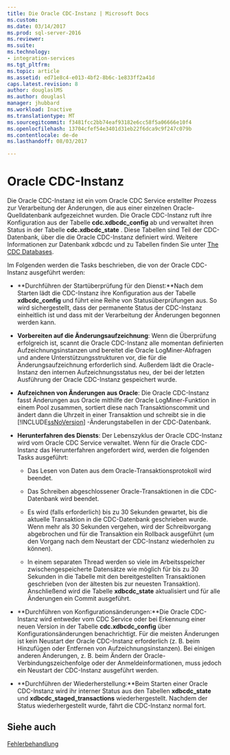 ```yaml
---
title: Die Oracle CDC-Instanz | Microsoft Docs
ms.custom: 
ms.date: 03/14/2017
ms.prod: sql-server-2016
ms.reviewer: 
ms.suite: 
ms.technology:
- integration-services
ms.tgt_pltfrm: 
ms.topic: article
ms.assetid: ed71e8c4-e013-4bf2-8b6c-1e833ff2a41d
caps.latest.revision: 8
author: douglaslMS
ms.author: douglasl
manager: jhubbard
ms.workload: Inactive
ms.translationtype: MT
ms.sourcegitcommit: f3481fcc2bb74eaf93182e6cc58f5a06666e10f4
ms.openlocfilehash: 13704cfef54e3401d31eb22f6dca9c9f247c079b
ms.contentlocale: de-de
ms.lasthandoff: 08/03/2017

---
```

# <a name="the-oracle-cdc-instance"></a>Oracle CDC-Instanz
  Die Oracle CDC-Instanz ist ein vom Oracle CDC Service erstellter Prozess zur Verarbeitung der Änderungen, die aus einer einzelnen Oracle-Quelldatenbank aufgezeichnet wurden. Die Oracle CDC-Instanz ruft ihre Konfiguration aus der Tabelle **cdc.xdbcdc_config** ab und verwaltet ihren Status in der Tabelle **cdc.xdbcdc_state** . Diese Tabellen sind Teil der CDC-Datenbank, über die die Oracle CDC-Instanz definiert wird. Weitere Informationen zur Datenbank xdbcdc und zu Tabellen finden Sie unter [The CDC Databases](../../integration-services/change-data-capture/working-with-the-oracle-cdc-service.md#BKMK_CDCdatabase).  
  
 Im Folgenden werden die Tasks beschrieben, die von der Oracle CDC-Instanz ausgeführt werden:  
  
-   **Durchführen der Startüberprüfung für den Dienst:**Nach dem Starten lädt die CDC-Instanz ihre Konfiguration aus der Tabelle **xdbcdc_config** und führt eine Reihe von Statusüberprüfungen aus. So wird sichergestellt, dass der permanente Status der CDC-Instanz einheitlich ist und dass mit der Verarbeitung der Änderungen begonnen werden kann.  
  
-   **Vorbereiten auf die Änderungsaufzeichnung**: Wenn die Überprüfung erfolgreich ist, scannt die Oracle CDC-Instanz alle momentan definierten Aufzeichnungsinstanzen und bereitet die Oracle LogMiner-Abfragen und andere Unterstützungsstrukturen vor, die für die Änderungsaufzeichnung erforderlich sind. Außerdem lädt die Oracle-Instanz den internen Aufzeichnungsstatus neu, der bei der letzten Ausführung der Oracle CDC-Instanz gespeichert wurde.  
  
-   **Aufzeichnen von Änderungen aus Oracle**: Die Oracle CDC-Instanz fasst Änderungen aus Oracle mithilfe der Oracle LogMiner-Funktion in einem Pool zusammen, sortiert diese nach Transaktionscommit und ändert dann die Uhrzeit in einer Transaktion und schreibt sie in die [!INCLUDE[ssNoVersion](../../includes/ssnoversion-md.md)] -Änderungstabellen in der CDC-Datenbank.  
  
-   **Herunterfahren des Diensts**: Der Lebenszyklus der Oracle CDC-Instanz wird vom Oracle CDC Service verwaltet. Wenn für die Oracle CDC-Instanz das Herunterfahren angefordert wird, werden die folgenden Tasks ausgeführt:  
  
    -   Das Lesen von Daten aus dem Oracle-Transaktionsprotokoll wird beendet.  
  
    -   Das Schreiben abgeschlossener Oracle-Transaktionen in die CDC-Datenbank wird beendet.  
  
    -   Es wird (falls erforderlich) bis zu 30 Sekunden gewartet, bis die aktuelle Transaktion in die CDC-Datenbank geschrieben wurde. Wenn mehr als 30 Sekunden vergehen, wird der Schreibvorgang abgebrochen und für die Transaktion ein Rollback ausgeführt (um den Vorgang nach dem Neustart der CDC-Instanz wiederholen zu können).  
  
    -   In einem separaten Thread werden so viele im Arbeitsspeicher zwischengespeicherte Datensätze wie möglich für bis zu 30 Sekunden in die Tabelle mit den bereitgestellten Transaktionen geschrieben (von der ältesten bis zur neuesten Transaktion). Anschließend wird die Tabelle **xdbcdc_state** aktualisiert und für alle Änderungen ein Commit ausgeführt.  
  
-   **Durchführen von Konfigurationsänderungen:**Die Oracle CDC-Instanz wird entweder vom CDC Service oder bei Erkennung einer neuen Version in der Tabelle **cdc.xdbcdc_config** über Konfigurationsänderungen benachrichtigt. Für die meisten Änderungen ist kein Neustart der Oracle CDC-Instanz erforderlich (z. B. beim Hinzufügen oder Entfernen von Aufzeichnungsinstanzen). Bei einigen anderen Änderungen, z. B. beim Ändern der Oracle-Verbindungszeichenfolge oder der Anmeldeinformationen, muss jedoch ein Neustart der CDC-Instanz ausgeführt werden.  
  
-   **Durchführen der Wiederherstellung:**Beim Starten einer Oracle CDC-Instanz wird ihr interner Status aus den Tabellen **xdbcdc_state** und **xdbcdc_staged_transactions** wiederhergestellt. Nachdem der Status wiederhergestellt wurde, fährt die CDC-Instanz normal fort.  
  
## <a name="see-also"></a>Siehe auch  
 [Fehlerbehandlung](../../integration-services/change-data-capture/error-handling.md)  
  
  

